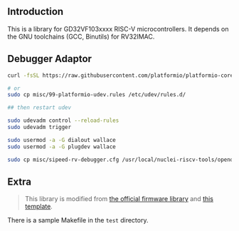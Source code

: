 ## Introduction

This is a library for GD32VF103xxxx RISC-V microcontrollers. It depends on the GNU toolchains (GCC, Binutils) for RV32IMAC.


## Debugger Adaptor

```sh
curl -fsSL https://raw.githubusercontent.com/platformio/platformio-core/master/scripts/99-platformio-udev.rules | sudo tee /etc/udev/rules.d/99-platformio-udev.rules

# or
sudo cp misc/99-platformio-udev.rules /etc/udev/rules.d/

## then restart udev

sudo udevadm control --reload-rules
sudo udevadm trigger
```

```sh
sudo usermod -a -G dialout wallace
sudo usermod -a -G plugdev wallace
```

```sh
sudo cp misc/sipeed-rv-debugger.cfg /usr/local/nuclei-riscv-tools/openocd/2022.01/scripts/interface/ftdi/
```


## Extra

> This library is modified from [the official firmware library](https://www.gigadevice.com/products/microcontrollers/gd32/risc-v/) and [this template](https://github.com/WRansohoff/GD32VF103_templates).

There is a sample Makefile in the `test` directory.

